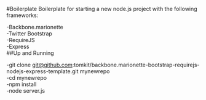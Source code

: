 #Boilerplate
Boilerplate for starting a new node.js project with the following frameworks:

-Backbone.marionette
<br>
-Twitter Bootstrap
<br>
-RequireJS
<br>
-Express
<br>
##Up and Running

-git clone git@github.com:tomkit/backbone.marionette-bootstrap-requirejs-nodejs-express-template.git mynewrepo
<br>
-cd mynewrepo
<br>
-npm install
<br>
-node server.js

